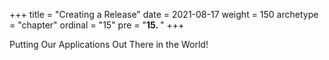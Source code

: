 +++
title = "Creating a Release"
date = 2021-08-17
weight = 150
archetype = "chapter"
ordinal = "15"
pre = "<b>15.  </b>"
+++


Putting Our Applications Out There in the World!
